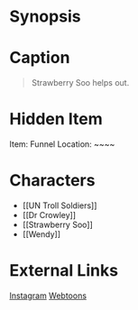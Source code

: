 # Synopsis


# Caption
> Strawberry Soo helps out.

# Hidden Item
Item: Funnel
Location: ~~~~

# Characters
* [[UN Troll Soldiers]]
* [[Dr Crowley]]
* [[Strawberry Soo]]
* [[Wendy]]

# External Links
[Instagram](https://www.instagram.com/p/CNIgBJFD4sx/?igshid=YmMyMTA2M2Y=)
[Webtoons](https://www.webtoons.com/en/challenge/twistwood-tales/76-the-frightening-forest/viewer?title_no=344740&episode_no=82)